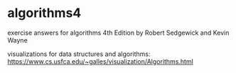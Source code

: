 # algorithms4
exercise answers for algorithms 4th Edition by Robert Sedgewick and Kevin Wayne

visualizations for data structures and algorithms:
https://www.cs.usfca.edu/~galles/visualization/Algorithms.html
